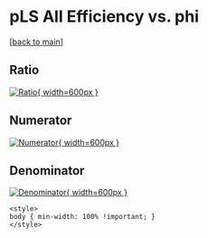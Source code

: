 # pLS All Efficiency vs. phi

[[back to main](./)]



## Ratio

[![Ratio](../mtv/var/pLS_0_eff_phi.png){ width=600px }](../mtv/var/pLS_0_eff_phi.pdf)

## Numerator

[![Numerator](../mtv/num/pLS_0_eff_phi_num.png){ width=600px }](../mtv/num/pLS_0_eff_phi_num.pdf)

## Denominator

[![Denominator](../mtv/den/pLS_0_eff_phi_den.png){ width=600px }](../mtv/den/pLS_0_eff_phi_den.pdf)


``` {=html}
<style>
body { min-width: 100% !important; }
</style>
```
